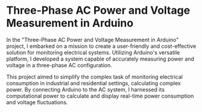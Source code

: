 # Three-Phase AC Power and Voltage Measurement in Arduino

In the "Three-Phase AC Power and Voltage Measurement in Arduino" project, I embarked on a mission to create a user-friendly and cost-effective solution for monitoring electrical systems. Utilizing Arduino's versatile platform, I developed a system capable of accurately measuring power and voltage in a three-phase AC configuration.

This project aimed to simplify the complex task of monitoring electrical consumption in industrial and residential settings, calculating complex power. By connecting Arduino to the AC system, I harnessed its computational power to calculate and display real-time power consumption and voltage fluctuations.
